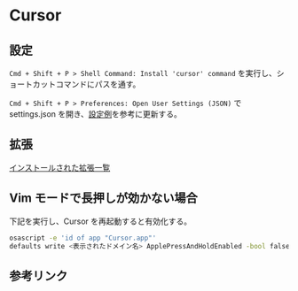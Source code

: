 # Cursor

## 設定

`Cmd + Shift + P > Shell Command: Install 'cursor' command` を実行し、ショートカットコマンドにパスを通す。

`Cmd + Shift + P > Preferences: Open User Settings (JSON)` で settings.json を開き、[設定例](https://github.com/dhythm/config-public/blob/master/cursor/settings.json)を参考に更新する。

## 拡張

[インストールされた拡張一覧](https://github.com/dhythm/config-public/blob/master/cursor/extensions.txt)

## Vim モードで長押しが効かない場合

下記を実行し、Cursor を再起動すると有効化する。

```sh
osascript -e 'id of app "Cursor.app"'
defaults write <表示されたドメイン名> ApplePressAndHoldEnabled -bool false
```

## 参考リンク
